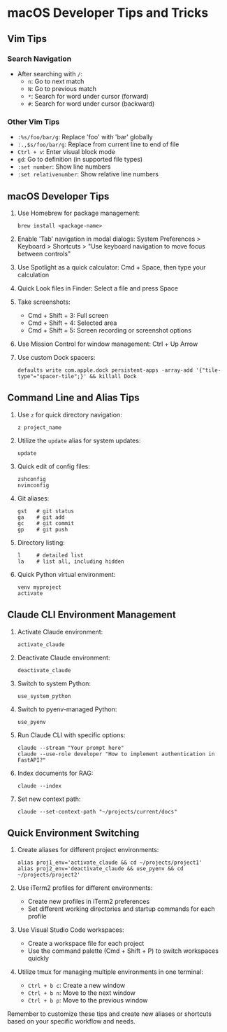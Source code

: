 # macOS Developer Tips and Tricks

## Vim Tips

### Search Navigation
- After searching with `/`:
  - `n`: Go to next match
  - `N`: Go to previous match
  - `*`: Search for word under cursor (forward)
  - `#`: Search for word under cursor (backward)

### Other Vim Tips
- `:%s/foo/bar/g`: Replace 'foo' with 'bar' globally
- `:.,$s/foo/bar/g`: Replace from current line to end of file
- `Ctrl + v`: Enter visual block mode
- `gd`: Go to definition (in supported file types)
- `:set number`: Show line numbers
- `:set relativenumber`: Show relative line numbers

## macOS Developer Tips

1. Use Homebrew for package management:
   ```
   brew install <package-name>
   ```

2. Enable 'Tab' navigation in modal dialogs:
   System Preferences > Keyboard > Shortcuts > "Use keyboard navigation to move focus between controls"

3. Use Spotlight as a quick calculator:
   Cmd + Space, then type your calculation

4. Quick Look files in Finder:
   Select a file and press Space

5. Take screenshots:
   - Cmd + Shift + 3: Full screen
   - Cmd + Shift + 4: Selected area
   - Cmd + Shift + 5: Screen recording or screenshot options

6. Use Mission Control for window management:
   Ctrl + Up Arrow

7. Use custom Dock spacers:
   ```
   defaults write com.apple.dock persistent-apps -array-add '{"tile-type"="spacer-tile";}' && killall Dock
   ```

## Command Line and Alias Tips

1. Use `z` for quick directory navigation:
   ```
   z project_name
   ```

2. Utilize the `update` alias for system updates:
   ```
   update
   ```

3. Quick edit of config files:
   ```
   zshconfig
   nvimconfig
   ```

4. Git aliases:
   ```
   gst   # git status
   ga    # git add
   gc    # git commit
   gp    # git push
   ```

5. Directory listing:
   ```
   l     # detailed list
   la    # list all, including hidden
   ```

6. Quick Python virtual environment:
   ```
   venv myproject
   activate
   ```

## Claude CLI Environment Management

1. Activate Claude environment:
   ```
   activate_claude
   ```

2. Deactivate Claude environment:
   ```
   deactivate_claude
   ```

3. Switch to system Python:
   ```
   use_system_python
   ```

4. Switch to pyenv-managed Python:
   ```
   use_pyenv
   ```

5. Run Claude CLI with specific options:
   ```
   claude --stream "Your prompt here"
   claude --use-role developer "How to implement authentication in FastAPI?"
   ```

6. Index documents for RAG:
   ```
   claude --index
   ```

7. Set new context path:
   ```
   claude --set-context-path "~/projects/current/docs"
   ```

## Quick Environment Switching

1. Create aliases for different project environments:
   ```
   alias proj1_env='activate_claude && cd ~/projects/project1'
   alias proj2_env='deactivate_claude && use_pyenv && cd ~/projects/project2'
   ```

2. Use iTerm2 profiles for different environments:
   - Create new profiles in iTerm2 preferences
   - Set different working directories and startup commands for each profile

3. Use Visual Studio Code workspaces:
   - Create a workspace file for each project
   - Use the command palette (Cmd + Shift + P) to switch workspaces quickly

4. Utilize tmux for managing multiple environments in one terminal:
   - `Ctrl + b c`: Create a new window
   - `Ctrl + b n`: Move to the next window
   - `Ctrl + b p`: Move to the previous window

Remember to customize these tips and create new aliases or shortcuts based on your specific workflow and needs.
